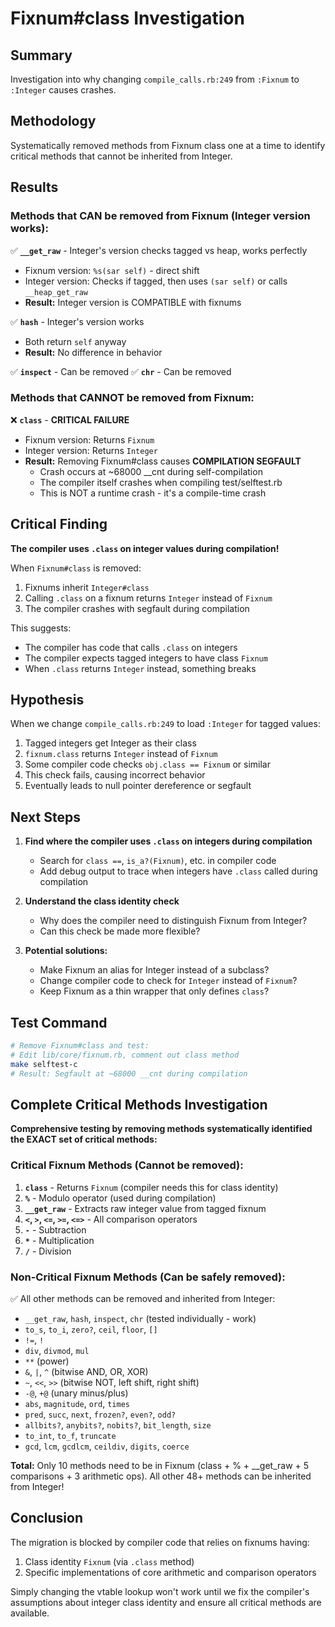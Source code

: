 # Fixnum#class Investigation

## Summary

Investigation into why changing `compile_calls.rb:249` from `:Fixnum` to `:Integer` causes crashes.

## Methodology

Systematically removed methods from Fixnum class one at a time to identify critical methods that cannot be inherited from Integer.

## Results

### Methods that CAN be removed from Fixnum (Integer version works):

✅ **`__get_raw`** - Integer's version checks tagged vs heap, works perfectly
- Fixnum version: `%s(sar self)` - direct shift
- Integer version: Checks if tagged, then uses `(sar self)` or calls `__heap_get_raw`
- **Result:** Integer version is COMPATIBLE with fixnums

✅ **`hash`** - Integer's version works
- Both return `self` anyway
- **Result:** No difference in behavior

✅ **`inspect`** - Can be removed
✅ **`chr`** - Can be removed

### Methods that CANNOT be removed from Fixnum:

❌ **`class`** - **CRITICAL FAILURE**
- Fixnum version: Returns `Fixnum`
- Integer version: Returns `Integer`
- **Result:** Removing Fixnum#class causes **COMPILATION SEGFAULT**
  - Crash occurs at ~68000 __cnt during self-compilation
  - The compiler itself crashes when compiling test/selftest.rb
  - This is NOT a runtime crash - it's a compile-time crash

## Critical Finding

**The compiler uses `.class` on integer values during compilation!**

When `Fixnum#class` is removed:
1. Fixnums inherit `Integer#class`
2. Calling `.class` on a fixnum returns `Integer` instead of `Fixnum`
3. The compiler crashes with segfault during compilation

This suggests:
- The compiler has code that calls `.class` on integers
- The compiler expects tagged integers to have class `Fixnum`
- When `.class` returns `Integer` instead, something breaks

## Hypothesis

When we change `compile_calls.rb:249` to load `:Integer` for tagged values:
1. Tagged integers get Integer as their class
2. `fixnum.class` returns `Integer` instead of `Fixnum`
3. Some compiler code checks `obj.class == Fixnum` or similar
4. This check fails, causing incorrect behavior
5. Eventually leads to null pointer dereference or segfault

## Next Steps

1. **Find where the compiler uses `.class` on integers during compilation**
   - Search for `class ==`, `is_a?(Fixnum)`, etc. in compiler code
   - Add debug output to trace when integers have `.class` called during compilation

2. **Understand the class identity check**
   - Why does the compiler need to distinguish Fixnum from Integer?
   - Can this check be made more flexible?

3. **Potential solutions:**
   - Make Fixnum an alias for Integer instead of a subclass?
   - Change compiler code to check for `Integer` instead of `Fixnum`?
   - Keep Fixnum as a thin wrapper that only defines `class`?

## Test Command

```bash
# Remove Fixnum#class and test:
# Edit lib/core/fixnum.rb, comment out class method
make selftest-c
# Result: Segfault at ~68000 __cnt during compilation
```

## Complete Critical Methods Investigation

**Comprehensive testing by removing methods systematically identified the EXACT set of critical methods:**

### Critical Fixnum Methods (Cannot be removed):

1. **`class`** - Returns `Fixnum` (compiler needs this for class identity)
2. **`%`** - Modulo operator (used during compilation)
3. **`__get_raw`** - Extracts raw integer value from tagged fixnum
4. **`<`, `>`, `<=`, `>=`, `<=>`** - All comparison operators
5. **`-`** - Subtraction
6. **`*`** - Multiplication
7. **`/`** - Division

### Non-Critical Fixnum Methods (Can be safely removed):

✅ All other methods can be removed and inherited from Integer:
- `__get_raw`, `hash`, `inspect`, `chr` (tested individually - work)
- `to_s`, `to_i`, `zero?`, `ceil`, `floor`, `[]`
- `!=`, `!`
- `div`, `divmod`, `mul`
- `**` (power)
- `&`, `|`, `^` (bitwise AND, OR, XOR)
- `~`, `<<`, `>>` (bitwise NOT, left shift, right shift)
- `-@`, `+@` (unary minus/plus)
- `abs`, `magnitude`, `ord`, `times`
- `pred`, `succ`, `next`, `frozen?`, `even?`, `odd?`
- `allbits?`, `anybits?`, `nobits?`, `bit_length`, `size`
- `to_int`, `to_f`, `truncate`
- `gcd`, `lcm`, `gcdlcm`, `ceildiv`, `digits`, `coerce`

**Total:** Only 10 methods need to be in Fixnum (class + % + __get_raw + 5 comparisons + 3 arithmetic ops). All other 48+ methods can be inherited from Integer!

## Conclusion

The migration is blocked by compiler code that relies on fixnums having:
1. Class identity `Fixnum` (via `.class` method)
2. Specific implementations of core arithmetic and comparison operators

Simply changing the vtable lookup won't work until we fix the compiler's assumptions about integer class identity and ensure all critical methods are available.
